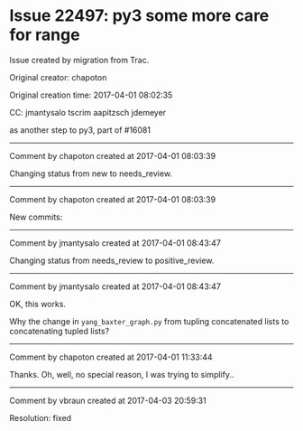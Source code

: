 # Issue 22497: py3 some more care for range

Issue created by migration from Trac.

Original creator: chapoton

Original creation time: 2017-04-01 08:02:35

CC:  jmantysalo tscrim aapitzsch jdemeyer

as another step to py3, part of #16081


---

Comment by chapoton created at 2017-04-01 08:03:39

Changing status from new to needs_review.


---

Comment by chapoton created at 2017-04-01 08:03:39

New commits:


---

Comment by jmantysalo created at 2017-04-01 08:43:47

Changing status from needs_review to positive_review.


---

Comment by jmantysalo created at 2017-04-01 08:43:47

OK, this works.

Why the change in `yang_baxter_graph.py` from tupling concatenated lists to concatenating tupled lists?


---

Comment by chapoton created at 2017-04-01 11:33:44

Thanks. Oh, well, no special reason, I was trying to simplify..


---

Comment by vbraun created at 2017-04-03 20:59:31

Resolution: fixed
